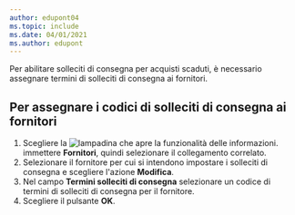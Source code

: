 ```yaml
---
author: edupont04
ms.topic: include
ms.date: 04/01/2021
ms.author: edupont
---
```

Per abilitare solleciti di consegna per acquisti scaduti, è necessario assegnare termini di solleciti di consegna ai fornitori.  

## <a name="to-assign-delivery-reminder-codes-to-vendors"></a><a name="to-assign-delivery-reminder-codes-to-vendors"></a>Per assegnare i codici di solleciti di consegna ai fornitori

1. Scegliere la ![lampadina che apre la funzionalità delle informazioni.](../../../media/ui-search/search_small.png "Informazioni sull'operazione che si desidera eseguire") immettere **Fornitori**, quindi selezionare il collegamento correlato.  
2. Selezionare il fornitore per cui si intendono impostare i solleciti di consegna e scegliere l'azione **Modifica**.  
3. Nel campo **Termini solleciti di consegna** selezionare un codice di termini di solleciti di consegna per il fornitore.  
4. Scegliere il pulsante **OK**.  
